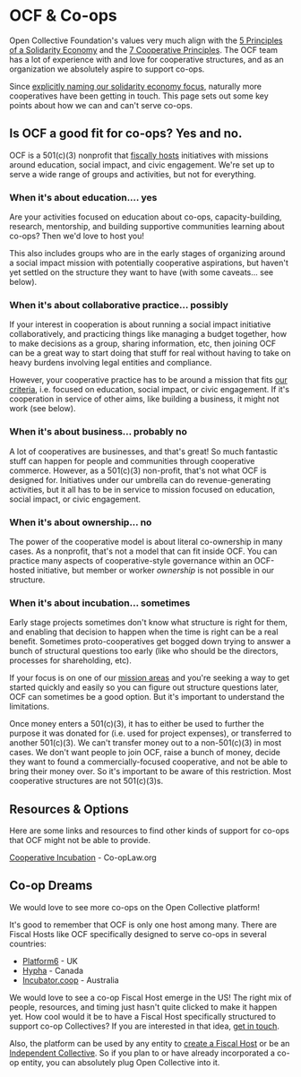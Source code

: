 # OCF & Co-ops

Open Collective Foundation's values very much align with the [5 Principles of a Solidarity Economy](https://cooperationhumboldt.com/about-1/) and the [7 Cooperative Principles](https://ncbaclusa.coop/resources/7-cooperative-principles/). The OCF team has a lot of experience with and love for cooperative structures, and as an organization we absolutely aspire to support co-ops.

Since [explicitly naming our solidarity economy focus](https://blog.opencollective.com/solidarity-as-our-guiding-principle/), naturally more cooperatives have been getting in touch. This page sets out some key points about how we can and can't serve co-ops.

## Is OCF a good fit for co-ops? Yes and no.

OCF is a 501(c)(3) nonprofit that [fiscally hosts](../what-we-offer/fiscal-hosting.md) initiatives with missions around education, social impact, and civic engagement. We're set up to serve a wide range of groups and activities, but not for everything.

### When it's about education.... yes

Are your activities focused on education about co-ops, capacity-building, research, mentorship, and building supportive communities learning about co-ops? Then we'd love to host you!&#x20;

This also includes groups who are in the early stages of organizing around a social impact mission with potentially cooperative aspirations, but haven't yet settled on the structure they want to have (with some caveats... see below).

### When it's about collaborative practice... possibly

If your interest in cooperation is about running a social impact initiative collaboratively, and practicing things like managing a budget together, how to make decisions as a group, sharing information, etc, then joining OCF can be a great way to start doing that stuff for real without having to take on heavy burdens involving legal entities and compliance.

However, your cooperative practice has to be around a mission that fits [our criteria](../getting-started/eligibility.md), i.e. focused on education, social impact, or civic engagement. If it's cooperation in service of other aims, like building a business, it might not work (see below).

### When it's about business... probably no

A lot of cooperatives are businesses, and that's great! So much fantastic stuff can happen for people and communities through cooperative commerce. However, as a 501(c)(3) non-profit, that's not what OCF is designed for. Initiatives under our umbrella can do revenue-generating activities, but it all has to be in service to mission focused on education, social impact, or civic engagement.

### When it's about ownership... no

The power of the cooperative model is about literal co-ownership in many cases. As a nonprofit, that's not a model that can fit inside OCF. You can practice many aspects of cooperative-style governance within an OCF-hosted initiative, but member or worker _ownership_ is not possible in our structure.

### When it's about incubation... sometimes

Early stage projects sometimes don't know what structure is right for them, and enabling that decision to happen when the time is right can be a real benefit. Sometimes proto-cooperatives get bogged down trying to answer a bunch of structural questions too early (like who should be the directors, processes for shareholding, etc).

If your focus is on one of our [mission areas](../about/mission-and-values.md) and you're seeking a way to get started quickly and easily so you can figure out structure questions later, OCF can sometimes be a good option. But it's important to understand the limitations.

Once money enters a 501(c)(3), it has to either be used to further the purpose it was donated for (i.e. used for project expenses), or transferred to another 501(c)(3). We can't transfer money out to a non-501(c)(3) in most cases. We don't want people to join OCF, raise a bunch of money, decide they want to found a commercially-focused cooperative, and not be able to bring their money over. So it's important to be aware of this restriction. Most cooperative structures are not 501(c)(3)s.

## Resources & Options

Here are some links and resources to find other kinds of support for co-ops that OCF might not be able to provide.

[Cooperative Incubation](https://www.co-oplaw.org/knowledge-base/cooperative-development/) - Co-opLaw.org

## Co-op Dreams

We would love to see more co-ops on the Open Collective platform!&#x20;

It's good to remember that OCF is only one host among many. There are Fiscal Hosts like OCF specifically designed to serve co-ops in several countries:

* [Platform6](https://opencollective.com/platform6-coop) - UK
* [Hypha](https://opencollective.com/hyphacoopinc) - Canada
* [Incubator.coop](https://opencollective.com/incubator-coop) - Australia

We would love to see a co-op Fiscal Host emerge in the US! The right mix of people, resources, and timing just hasn't quite clicked to make it happen yet. How cool would it be to have a Fiscal Host specifically structured to support co-op Collectives? If you are interested in that idea, [get in touch](mailto:support@opencollective.com).

Also, the platform can be used by any entity to [create a Fiscal Host](https://docs.opencollective.com/help/fiscal-hosts/become-a-fiscal-host) or be an [Independent Collective](https://docs.opencollective.com/help/independent-collectives). So if you plan to or have already incorporated a co-op entity, you can absolutely plug Open Collective into it.

